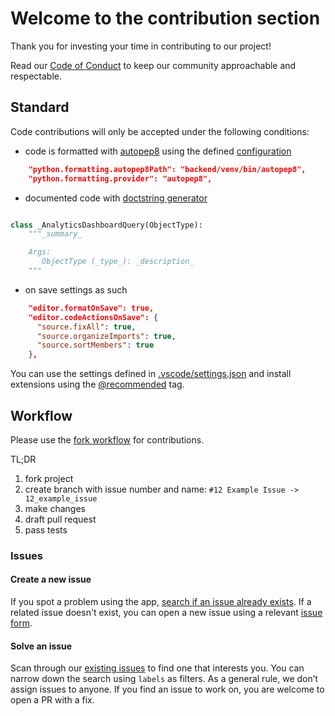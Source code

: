 # Welcome to the contribution section

Thank you for investing your time in contributing to our project!

Read our [Code of Conduct](./CODE_OF_CONDUCT.md) to keep our community approachable and respectable.

## Standard

Code contributions will only be accepted under the following conditions:

- code is formatted with [autopep8](https://pypi.org/project/autopep8/) using the defined [configuration](/backend/pyproject.toml)

```json
    "python.formatting.autopep8Path": "backend/venv/bin/autopep8",
    "python.formatting.provider": "autopep8",
```

- documented code with [doctstring generator](https://marketplace.visualstudio.com/items?itemName=njpwerner.autodocstring)

```python

class _AnalyticsDashboardQuery(ObjectType):
    """_summary_

    Args:
       ObjectType (_type_): _description_
    """
```

- on save settings as such

```json
    "editor.formatOnSave": true,
    "editor.codeActionsOnSave": {
      "source.fixAll": true,
      "source.organizeImports": true,
      "source.sortMembers": true
    },
```

You can use the settings defined in [.vscode/settings.json](/.vscode/settings.json) and install extensions using the [@recommended](/.vscode/extensions.json) tag.

## Workflow

Please use the [fork workflow](https://docs.github.com/en/get-started/quickstart/fork-a-repo) for contributions.

TL;DR

1. fork project
2. create branch with issue number and name: `#12 Example Issue -> 12_example_issue`
3. make changes
4. draft pull request
5. pass tests

### Issues

#### Create a new issue

If you spot a problem using the app, [search if an issue already exists](https://github.com/quantumfate/moneyjar/issues). If a related issue doesn't exist, you can open a new issue using a relevant [issue form](https://github.com/quantumfate/moneyjar/issues/new/choose).

#### Solve an issue

Scan through our [existing issues](https://github.com/quantumfate/moneyjar/issues) to find one that interests you. You can narrow down the search using `labels` as filters. As a general rule, we don’t assign issues to anyone. If you find an issue to work on, you are welcome to open a PR with a fix.
